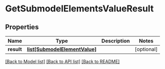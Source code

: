 # GetSubmodelElementsValueResult

## Properties
Name | Type | Description | Notes
------------ | ------------- | ------------- | -------------
**result** | [**list[SubmodelElementValue]**](SubmodelElementValue.md) |  | [optional] 

[[Back to Model list]](../README.md#documentation-for-models) [[Back to API list]](../README.md#documentation-for-api-endpoints) [[Back to README]](../README.md)

